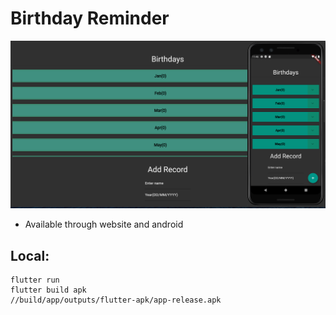 # Birthday Reminder

<img src="/assets/demo.png">

* Available through website and android

## Local:
```
flutter run 
flutter build apk
//build/app/outputs/flutter-apk/app-release.apk
```
